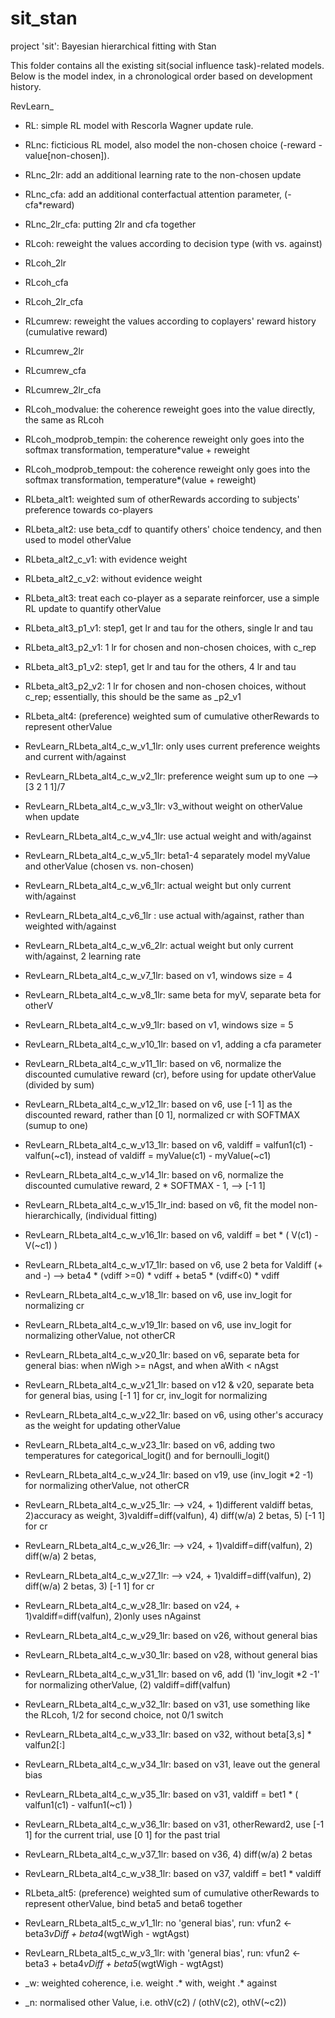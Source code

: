# sit_stan
project 'sit': Bayesian hierarchical fitting with Stan

This folder contains all the existing sit(social influence task)-related models. Below is the model index, in a chronological order based on development history.

RevLearn_

 - RL: simple RL model with Rescorla Wagner update rule.
 
 - RLnc: ficticious RL model, also model the non-chosen choice (-reward - value[non-chosen]).
 - RLnc_2lr: add an additional learning rate to the non-chosen update
 - RLnc_cfa: add an additional conterfactual attention parameter, (-cfa*reward)
 - RLnc_2lr_cfa: putting 2lr and cfa together
 
 - RLcoh: reweight the values according to decision type (with vs. against)
 - RLcoh_2lr
 - RLcoh_cfa
 - RLcoh_2lr_cfa
 
 - RLcumrew: reweight the values according to coplayers' reward history (cumulative reward)
 - RLcumrew_2lr
 - RLcumrew_cfa
 - RLcumrew_2lr_cfa
 
 - RLcoh_modvalue: the coherence reweight goes into the value directly, the same as RLcoh
 - RLcoh_modprob_tempin: the coherence reweight only goes into the softmax transformation, temperature*value + reweight
 - RLcoh_modprob_tempout: the coherence reweight only goes into the softmax transformation, temperature*(value + reweight)
 
 - RLbeta_alt1: weighted sum of otherRewards according to subjects' preference towards co-players
 
 - RLbeta_alt2: use beta_cdf to quantify others' choice tendency, and then used to model otherValue
 - RLbeta_alt2_c_v1: with evidence weight
 - RLbeta_alt2_c_v2: without evidence weight
 
 - RLbeta_alt3: treat each co-player as a separate reinforcer, use a simple RL update to quantify otherValue
 - RLbeta_alt3_p1_v1: step1, get lr and tau for the others, single lr and tau
 - RLbeta_alt3_p2_v1: 1 lr for chosen and non-chosen choices, with c_rep 
 - RLbeta_alt3_p1_v2: step1, get lr and tau for the others, 4 lr and tau
 - RLbeta_alt3_p2_v2: 1 lr for chosen and non-chosen choices, without c_rep; essentially, this should be the same as _p2_v1
 
 - RLbeta_alt4: (preference) weighted sum of cumulative otherRewards to represent otherValue
 - RevLearn_RLbeta_alt4_c_w_v1_1lr: only uses current preference weights and current with/against
 - RevLearn_RLbeta_alt4_c_w_v2_1lr: preference weight sum up to one --> [3 2 1 1]/7
 - RevLearn_RLbeta_alt4_c_w_v3_1lr: v3_without weight on otherValue when update
 - RevLearn_RLbeta_alt4_c_w_v4_1lr: use actual weight and with/against
 - RevLearn_RLbeta_alt4_c_w_v5_1lr: beta1-4 separately model myValue and otherValue (chosen vs. non-chosen)
 - RevLearn_RLbeta_alt4_c_w_v6_1lr: actual weight but only current with/against
 - RevLearn_RLbeta_alt4_c_v6_1lr  : use actual with/against, rather than weighted with/against 
 - RevLearn_RLbeta_alt4_c_w_v6_2lr: actual weight but only current with/against, 2 learning rate
 - RevLearn_RLbeta_alt4_c_w_v7_1lr: based on v1, windows size = 4
 - RevLearn_RLbeta_alt4_c_w_v8_1lr: same beta for myV, separate beta for otherV
 - RevLearn_RLbeta_alt4_c_w_v9_1lr: based on v1, windows size = 5
 - RevLearn_RLbeta_alt4_c_w_v10_1lr: based on v1, adding a cfa parameter

 - RevLearn_RLbeta_alt4_c_w_v11_1lr: based on v6, normalize the discounted cumulative reward (cr), before using for update otherValue (divided by sum)
 - RevLearn_RLbeta_alt4_c_w_v12_1lr: based on v6, use [-1 1] as the discounted reward, rather than [0 1], normalized cr with SOFTMAX (sumup to one)
 - RevLearn_RLbeta_alt4_c_w_v13_1lr: based on v6, valdiff = valfun1(c1) - valfun(~c1), instead of valdiff = myValue(c1) - myValue(~c1)
 - RevLearn_RLbeta_alt4_c_w_v14_1lr: based on v6, normalize the discounted cumulative reward, 2 * SOFTMAX - 1, --> [-1 1]
 - RevLearn_RLbeta_alt4_c_w_v15_1lr_ind: based on v6, fit the model non-hierarchically, (individual fitting)
 - RevLearn_RLbeta_alt4_c_w_v16_1lr: based on v6, valdiff = bet * ( V(c1) - V(~c1) )
 - RevLearn_RLbeta_alt4_c_w_v17_1lr: based on v6, use 2 beta for Valdiff (+ and -) --> beta4 * (vdiff >=0) * vdiff + beta5 * (vdiff<0) * vdiff
 - RevLearn_RLbeta_alt4_c_w_v18_1lr: based on v6, use inv_logit for normalizing cr
 - RevLearn_RLbeta_alt4_c_w_v19_1lr: based on v6, use inv_logit for normalizing otherValue, not otherCR
 - RevLearn_RLbeta_alt4_c_w_v20_1lr: based on v6, separate beta for general bias: when nWigh >= nAgst, and when aWith < nAgst
 - RevLearn_RLbeta_alt4_c_w_v21_1lr: based on v12 & v20, separate beta for general bias, using [-1 1] for cr, inv_logit for normalizing
 - RevLearn_RLbeta_alt4_c_w_v22_1lr: based on v6, using other's accuracy as the weight for updating otherValue
 - RevLearn_RLbeta_alt4_c_w_v23_1lr: based on v6, adding two temperatures for categorical_logit() and for bernoulli_logit()

 - RevLearn_RLbeta_alt4_c_w_v24_1lr: based on v19, use (inv_logit *2 -1) for normalizing otherValue, not otherCR
 - RevLearn_RLbeta_alt4_c_w_v25_1lr: --> v24, + 1)different valdiff betas, 2)accuracy as weight, 3)valdiff=diff(valfun), 4) diff(w/a) 2 betas, 5) [-1 1] for cr
 - RevLearn_RLbeta_alt4_c_w_v26_1lr: --> v24, + 1)valdiff=diff(valfun), 2) diff(w/a) 2 betas, 
 - RevLearn_RLbeta_alt4_c_w_v27_1lr: --> v24, + 1)valdiff=diff(valfun), 2) diff(w/a) 2 betas, 3) [-1 1] for cr
 - RevLearn_RLbeta_alt4_c_w_v28_1lr: based on v24, + 1)valdiff=diff(valfun), 2)only uses nAgainst
 - RevLearn_RLbeta_alt4_c_w_v29_1lr: based on v26, without general bias
 - RevLearn_RLbeta_alt4_c_w_v30_1lr: based on v28, without general bias

 - RevLearn_RLbeta_alt4_c_w_v31_1lr: based on v6, add (1) 'inv_logit *2 -1' for normalizing otherValue, (2) valdiff=diff(valfun)
 - RevLearn_RLbeta_alt4_c_w_v32_1lr: based on v31, use something like the RLcoh, 1/2 for second choice, not 0/1 switch 
 - RevLearn_RLbeta_alt4_c_w_v33_1lr: based on v32, without beta[3,s] * valfun2[:]
 - RevLearn_RLbeta_alt4_c_w_v34_1lr: based on v31, leave out the general bias
 - RevLearn_RLbeta_alt4_c_w_v35_1lr: based on v31, valdiff = bet1 * ( valfun1(c1) - valfun1(~c1) )
 - RevLearn_RLbeta_alt4_c_w_v36_1lr: based on v31, otherReward2, use [-1 1] for the current trial, use [0 1] for the past trial
 - RevLearn_RLbeta_alt4_c_w_v37_1lr: based on v36, 4) diff(w/a) 2 betas
 - RevLearn_RLbeta_alt4_c_w_v38_1lr: based on v37, valdiff = bet1 * valdiff

 
 - RLbeta_alt5: (preference) weighted sum of cumulative otherRewards to represent otherValue, bind beta5 and beta6 together
 - RevLearn_RLbeta_alt5_c_w_v1_1lr: no 'general bias', run: vfun2 <- beta3*vDiff + beta4*(wgtWigh - wgtAgst)
 - RevLearn_RLbeta_alt5_c_w_v3_1lr: with 'general bias', run: vfun2 <- beta3 + beta4*vDiff + beta5*(wgtWigh - wgtAgst)


 
 
 
 
 - _w: weighted coherence, i.e. weight .* with, weight .* against
 - _n: normalised other Value, i.e. othV(c2) / (othV(c2), othV(~c2))
 
 
 
